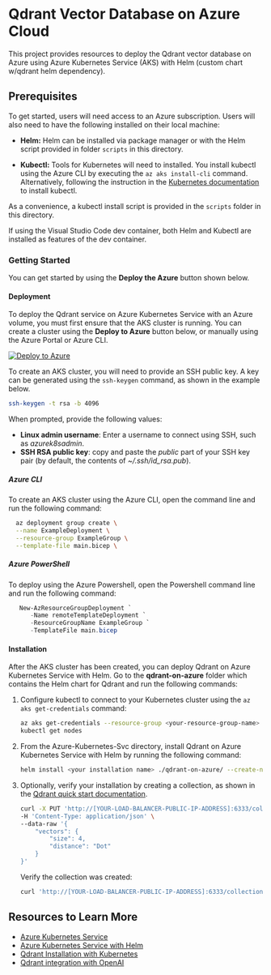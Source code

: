 # Qdrant Vector Database on Azure Cloud

This project provides resources to deploy the Qdrant vector database on Azure using Azure Kubernetes Service (AKS) with Helm (custom chart w/qdrant helm dependency).

## Prerequisites

To get started, users will need access to an Azure subscription.
Users will also need to have the following installed on their local machine:

- **Helm:**
  Helm can be installed via package manager or with the Helm script provided in folder `scripts` in this directory.

- **Kubectl:**
  Tools for Kubernetes will need to installed. You install kubectl using the Azure CLI by executing the `az aks install-cli` command.  Alternatively, following the instruction in the [Kubernetes documentation](https://kubernetes.io/docs/tasks/tools/#kubectl) to install kubectl.

As a convenience, a kubectl install script is provided in the `scripts` folder in this directory.

If using the Visual Studio Code dev container, both Helm and Kubectl are installed as features of the dev container.

### Getting Started

You can get started by using the **Deploy the Azure** button shown below.

#### Deployment

To deploy the Qdrant service on Azure Kubernetes Service with an Azure volume, you must first ensure that the AKS cluster is running. You can create a cluster using the **Deploy to Azure** button below, or manually using the Azure Portal or Azure CLI.

[![Deploy to Azure](https://aka.ms/deploytoazurebutton)](https://portal.azure.com/#create/Microsoft.Template/uri/https%3A%2F%2Fraw.githubusercontent.com%2FAzure-Samples%2Fqdrant-azure%2Fmain%2FAzure-Kubernetes-Svc%2Faks-arm-deploy.json)

To create an AKS cluster, you will need to provide an SSH public key.  A key can be generated using the `ssh-keygen` command, as shown in the example below.

```bash
ssh-keygen -t rsa -b 4096
```

When prompted, provide the following values:

- **Linux admin username**: Enter a username to connect using SSH, such as _azurek8sadmin_.
- **SSH RSA public key**: copy and paste the _public_ part of your SSH key pair (by default, the contents of _~/.ssh/id_rsa.pub_).

##### Azure CLI

To create an AKS cluster using the Azure CLI, open the command line and run the following command:

```bash
  az deployment group create \
  --name ExampleDeployment \
  --resource-group ExampleGroup \
  --template-file main.bicep \
```

##### Azure PowerShell

To deploy using the Azure Powershell, open the Powershell command line and run the following command:

```powershell
   New-AzResourceGroupDeployment `
      -Name remoteTemplateDeployment `
      -ResourceGroupName ExampleGroup `
      -TemplateFile main.bicep
```

#### Installation

After the AKS cluster has been created, you can deploy Qdrant on Azure Kubernetes Service with Helm. Go to the **qdrant-on-azure** folder which contains the Helm chart for Qdrant and run the following commands:

1. Configure kubectl to connect to your Kubernetes cluster using the `az aks get-credentials` command:

    ```bash
    az aks get-credentials --resource-group <your-resource-group-name> --name <your-aks-cluster-name>
    kubectl get nodes
    ```

1. From the Azure-Kubernetes-Svc directory, install Qdrant on Azure Kubernetes Service with Helm by running the following command:

    ```bash
    helm install <your installation name> ./qdrant-on-azure/ --create-namespace
    ```

1. Optionally, verify your installation by creating a collection, as shown in the [Qdrant quick start documentation](https://qdrant.tech/documentation/quick_start/#create-collection).

    ```bash
    curl -X PUT 'http://[YOUR-LOAD-BALANCER-PUBLIC-IP-ADDRESS]:6333/collections/test_collection' \
    -H 'Content-Type: application/json' \
    --data-raw '{
        "vectors": {
            "size": 4,
            "distance": "Dot"
        }
    }'
    ```

    Verify the collection was created:

    ```bash
    curl 'http://[YOUR-LOAD-BALANCER-PUBLIC-IP-ADDRESS]:6333/collections/test_collection'
    ```

## Resources to Learn More

- [Azure Kubernetes Service](https://learn.microsoft.com/azure/aks/)
- [Azure Kubernetes Service with Helm](https://learn.microsoft.com/azure/aks/quickstart-helm)
- [Qdrant Installation with Kubernetes](https://qdrant.tech/documentation/install/#with-kubernetes)
- [Qdrant integration with OpenAI](https://qdrant.tech/documentation/integrations/#openai)
